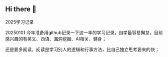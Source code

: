 ## Hi there 👋
2025学习记录

20250101
今年准备用github记录一下这一年的学习记录，自学最容易懈怠，目前感兴趣的有英文、西语、漏洞挖掘、AI相关、健身；

还是要多阅读，阅读是学习别人的逻辑和行事方法，比自己独立思考要来的快；

<!--
**4vil4ric/4vil4ric** is a ✨ _special_ ✨ repository because its `README.md` (this file) appears on your GitHub profile.

Here are some ideas to get you started:

- 🔭 I’m currently working on ...
- 🌱 I’m currently learning ...
- 👯 I’m looking to collaborate on ...
- 🤔 I’m looking for help with ...
- 💬 Ask me about ...
- 📫 How to reach me: ...
- 😄 Pronouns: ...
- ⚡ Fun fact: ...
-->

